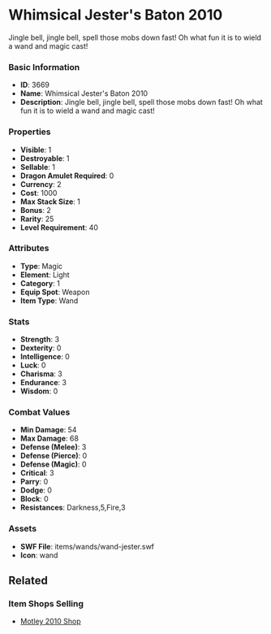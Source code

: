 # Whimsical Jester's Baton 2010

Jingle bell, jingle bell, spell those mobs down fast! Oh what fun it is to wield a wand and magic cast!  

### Basic Information

- **ID**: 3669
- **Name**: Whimsical Jester&#039;s Baton 2010
- **Description**: Jingle bell, jingle bell, spell those mobs down fast! Oh what fun it is to wield a wand and magic cast!  

### Properties

- **Visible**: 1
- **Destroyable**: 1
- **Sellable**: 1
- **Dragon Amulet Required**: 0
- **Currency**: 2
- **Cost**: 1000
- **Max Stack Size**: 1
- **Bonus**: 2
- **Rarity**: 25
- **Level Requirement**: 40

### Attributes

- **Type**: Magic
- **Element**: Light
- **Category**: 1
- **Equip Spot**: Weapon
- **Item Type**: Wand

### Stats

- **Strength**: 3
- **Dexterity**: 0
- **Intelligence**: 0
- **Luck**: 0
- **Charisma**: 3
- **Endurance**: 3
- **Wisdom**: 0

### Combat Values

- **Min Damage**: 54
- **Max Damage**: 68
- **Defense (Melee)**: 3
- **Defense (Pierce)**: 0
- **Defense (Magic)**: 0
- **Critical**: 3
- **Parry**: 0
- **Dodge**: 0
- **Block**: 0
- **Resistances**: Darkness,5,Fire,3

### Assets

- **SWF File**: items/wands/wand-jester.swf
- **Icon**: wand

## Related

### Item Shops Selling

- [Motley 2010 Shop](../item-shops/99-motley-2010-shop.md)


